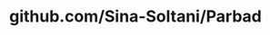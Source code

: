 ---
layout: post
title: github.com/Sina-Soltani/Parbad
categories: link
tags: [انگلیسی, برنامه‌نویسی]
---